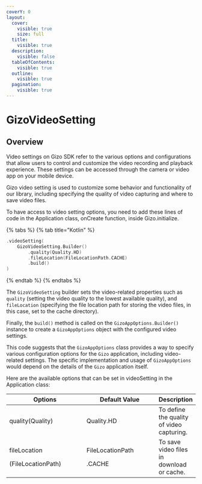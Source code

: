 ```yaml
---
coverY: 0
layout:
  cover:
    visible: true
    size: full
  title:
    visible: true
  description:
    visible: false
  tableOfContents:
    visible: true
  outline:
    visible: true
  pagination:
    visible: true
---
```


# GizoVideoSetting

## Overview

Video settings on Gizo SDK refer to the various options and configurations that allow users to control and customize the video recording and playback experience. These settings can be accessed through the camera or video app on your mobile device.

Gizo video setting is used to customize some behavior and functionality of our library, including specifying the quality of video capturing and where to save video files.

To have access to video setting options, you need to add these lines of code in the Application class, onCreate function, inside Gizo.initialize.

{% tabs %}
{% tab title="Kotlin" %}
```kotlin
.videoSetting(
    GizoVideoSetting.Builder()
        .quality(Quality.HD)
        .fileLocation(FileLocationPath.CACHE)
        .build()
)
```
{% endtab %}
{% endtabs %}

The `GizoVideoSetting` builder sets the video-related properties such as `quality` (setting the video quality to the lowest available quality), and `fileLocation` (specifying the file location path for storing the video files, in this case, set to the cache directory).

Finally, the `build()` method is called on the `GizoAppOptions.Builder()` instance to create a `GizoAppOptions` object with the configured video settings.

This code suggests that the `GizoAppOptions` class provides a way to specify various configuration options for the `Gizo` application, including video-related settings. The specific implementation and usage of `GizoAppOptions` would depend on the details of the `Gizo` application itself.

Here are the available options that can be set in videoSetting in the Application class:

<table><thead><tr><th width="227.33333333333331">Options</th><th width="213">Default Value</th><th>Description</th></tr></thead><tbody><tr><td>quality(Quality)</td><td>Quality.HD</td><td>To define the quality of video capturing.</td></tr><tr><td><p>fileLocation</p><p>(FileLocationPath)</p></td><td><p>FileLocationPath</p><p>.CACHE</p></td><td>To save video files in download or cache.</td></tr></tbody></table>

